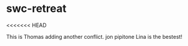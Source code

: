 # swc-retreat
<<<<<<< HEAD

This is Thomas adding another conflict.
jon pipitone
Lina is the bestest!
